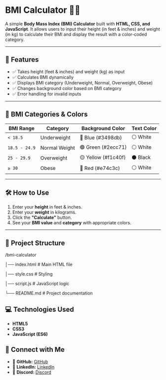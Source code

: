 # BMI Calculator 🏋️‍♂️

A simple **Body Mass Index (BMI) Calculator** built with **HTML, CSS, and JavaScript**. It allows users to input their height (in feet & inches) and weight (in kg) to calculate their BMI and display the result with a color-coded category.

---

## 🚀 Features
- ✅ Takes height (feet & inches) and weight (kg) as input
- ✅ Calculates BMI dynamically
- ✅ Displays BMI category (Underweight, Normal, Overweight, Obese)
- ✅ Changes background color based on BMI category
- ✅ Error handling for invalid inputs

---

## 🎨 **BMI Categories & Colors**
| BMI Range | Category | Background Color | Text Color |
|-----------|----------|-----------------|------------|
| `< 18.5` | Underweight | 🔵 Blue (#3498db) | ⚪ White |
| `18.5 - 24.9` | Normal Weight | 🟢 Green (#2ecc71) | ⚪ White |
| `25 - 29.9` | Overweight | 🟡 Yellow (#f1c40f) | ⚫ Black |
| `≥ 30` | Obese | 🔴 Red (#e74c3c) | ⚪ White |

---

## 🛠️ **How to Use**
1. Enter your **height** in feet & inches.
2. Enter your **weight** in kilograms.
3. Click the **"Calculate"** button.
4. See your **BMI value** and **category** with appropriate colors.

---

## 📂 **Project Structure**
/bmi-calculator

│── index.html   # Main HTML file

│── style.css    # Styling

│── script.js    # JavaScript logic

└── README.md    # Project documentation

## 💻 Technologies Used
- **HTML5**
- **CSS3**
- **JavaScript (ES6)**


## 🤝 Connect with Me
- 🔗 **GitHub:** [GitHub](https://github.com/miabhishekgaikwad)
- 🔗 **LinkedIn:** [LinkedIn](https://linkedin.com/in/im-abhishek-gaikwad)
- 🔗 **Discord:** [Discord](https://discord.gg/BqQfzXTE)

